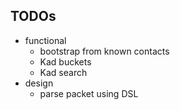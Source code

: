 ## TODOs
- functional
    - bootstrap from known contacts
    - Kad buckets
    - Kad search
- design
    - parse packet using DSL